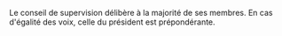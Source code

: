 Le conseil de supervision délibère à la majorité de ses membres. En cas d'égalité des voix, celle du président est prépondérante.